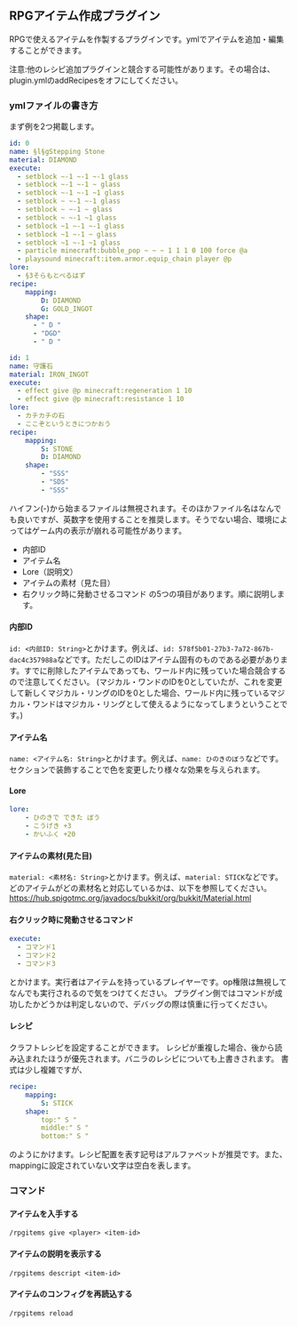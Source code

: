 ## RPGアイテム作成プラグイン
RPGで使えるアイテムを作製するプラグインです。ymlでアイテムを追加・編集することができます。

注意:他のレシピ追加プラグインと競合する可能性があります。その場合は、plugin.ymlのaddRecipesをオフにしてください。
### ymlファイルの書き方
まず例を2つ掲載します。
```yaml
id: 0
name: §l§gStepping Stone
material: DIAMOND
execute:
  - setblock ~-1 ~-1 ~-1 glass
  - setblock ~-1 ~-1 ~ glass
  - setblock ~-1 ~-1 ~1 glass
  - setblock ~ ~-1 ~-1 glass
  - setblock ~ ~-1 ~ glass
  - setblock ~ ~-1 ~1 glass
  - setblock ~1 ~-1 ~-1 glass
  - setblock ~1 ~-1 ~ glass
  - setblock ~1 ~-1 ~1 glass
  - particle minecraft:bubble_pop ~ ~ ~ 1 1 1 0 100 force @a
  - playsound minecraft:item.armor.equip_chain player @p
lore:
  - §3そらもとべるはず
recipe:
    mapping:
        D: DIAMOND
        G: GOLD_INGOT
    shape:
      - " D "
      - "DGD"
      - " D "
```
```yaml
id: 1
name: 守護石
material: IRON_INGOT
execute: 
  - effect give @p minecraft:regeneration 1 10
  - effect give @p minecraft:resistance 1 10
lore:
  - カチカチの石
  - ここぞというときにつかおう
recipe:
    mapping:
        S: STONE
        D: DIAMOND
    shape:
        - "SSS"
        - "SDS"
        - "SSS"
```
ハイフン(-)から始まるファイルは無視されます。そのほかファイル名はなんでも良いですが、英数字を使用することを推奨します。そうでない場合、環境によってはゲーム内の表示が崩れる可能性があります。
* 内部ID
* アイテム名
* Lore（説明文）
* アイテムの素材（見た目）
* 右クリック時に発動させるコマンド
  の5つの項目があります。順に説明します。
#### 内部ID
`id: <内部ID: String>`とかけます。例えば、`id: 578f5b01-27b3-7a72-867b-dac4c357988a`などです。ただしこのIDはアイテム固有のものである必要があります。すでに削除したアイテムであっても、ワールド内に残っていた場合競合するので注意してください。
(マジカル・ワンドのIDを0としていたが、これを変更して新しくマジカル・リングのIDを0とした場合、ワールド内に残っているマジカル・ワンドはマジカル・リングとして使えるようになってしまうということです。)
#### アイテム名
`name: <アイテム名: String>`とかけます。例えば、`name: ひのきのぼう`などです。セクションで装飾することで色を変更したり様々な効果を与えられます。
#### Lore
```yaml
lore:
    - ひのきで できた ぼう
    - こうげき +3
    - かいふく +20
```
#### アイテムの素材(見た目)
`material: <素材名: String>`とかけます。例えば、`material: STICK`などです。どのアイテムがどの素材名と対応しているかは、以下を参照してください。
https://hub.spigotmc.org/javadocs/bukkit/org/bukkit/Material.html
#### 右クリック時に発動させるコマンド
```yaml
execute:
  - コマンド1
  - コマンド2
  - コマンド3
```
とかけます。実行者はアイテムを持っているプレイヤーです。op権限は無視してなんでも実行されるので気をつけてください。
プラグイン側ではコマンドが成功したかどうかは判定しないので、デバッグの際は慎重に行ってください。
#### レシピ
クラフトレシピを設定することができます。
レシピが重複した場合、後から読み込まれたほうが優先されます。バニラのレシピについても上書きされます。
書式は少し複雑ですが、
```yaml    
recipe:
    mapping:
        S: STICK
    shape:
        top:" S "
        middle:" S "
        bottom:" S "
```
のようにかけます。レシピ配置を表す記号はアルファベットが推奨です。また、mappingに設定されていない文字は空白を表します。
### コマンド
#### アイテムを入手する
`/rpgitems give <player> <item-id>`
#### アイテムの説明を表示する
`/rpgitems descript <item-id>`
#### アイテムのコンフィグを再読込する
`/rpgitems reload`
